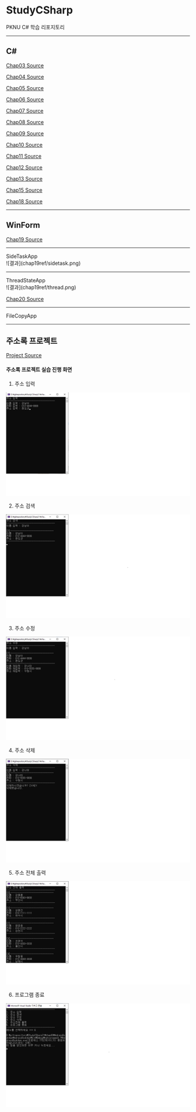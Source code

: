 # StudyCSharp

PKNU C# 학습 리포지토리

------------------------------------------------------------------------------------
## C#

[Chap03 Source](https://github.com/Kang0325/StudyCSharp21/tree/main/chap03/Chap03App)

[Chap04 Source](https://github.com/Kang0325/StudyCSharp21/tree/main/chap04/Chap04App)

[Chap05 Source](https://github.com/Kang0325/StudyCSharp21/tree/main/chap05/Chap05App)

[Chap06 Source](https://github.com/Kang0325/StudyCSharp21/tree/main/chap06/Chap06App)

[Chap07 Source](https://github.com/Kang0325/StudyCSharp21/tree/main/chap07/Chap07App)

[Chap08 Source](https://github.com/Kang0325/StudyCSharp21/tree/main/chap08/Chap08App)

[Chap09 Source](https://github.com/Kang0325/StudyCSharp21/tree/main/chap09/Chap09App)

[Chap10 Source](https://github.com/Kang0325/StudyCSharp21/tree/main/chap10/Chap10App)

[Chap11 Source](https://github.com/Kang0325/StudyCSharp21/tree/main/chap11/Chap11App)

[Chap12 Source](https://github.com/Kang0325/StudyCSharp21/tree/main/chap12/Chap12App)

[Chap13 Source](https://github.com/Kang0325/StudyCSharp21/tree/main/chap13/Chap13App)

[Chap15 Source](https://github.com/Kang0325/StudyCSharp21/tree/main/chap15/Chap15App)

[Chap18 Source](https://github.com/Kang0325/StudyCSharp21/tree/main/chap18/Chap18App)

-------------------------------------------------------------------------------------
## WinForm

[Chap19 Source](https://github.com/Kang0325/StudyCSharp21/tree/main/chap19/Chap19App)
<hr>
SideTaskApp <br>
![결과](chap19ref/sidetask.png)
<hr>
ThreadStateApp <br>
![결과](chap19ref/thread.png)

[Chap20 Source](https://github.com/Kang0325/StudyCSharp21/tree/main/chap20/Chap20App)
<hr>
FileCopyApp

-------------------------------------------------------------------------------------
## 주소록 프로젝트

[Project Source](https://github.com/Kang0325/StudyCSharp21/tree/main/chap99/AdressBookApp)

#### 주소록 프로젝트 실습 진행 화면
1. 주소 입력

![결과](ref_images/1.주소입력.png "1.주소입력")

2. 주소 검색

![결과](ref_images/2.주소검색.png "2.주소검색")

3. 주소 수정

![결과](ref_images/3.주소수정.png "3.주소수정")

4. 주소 삭제

![결과](ref_images/4.주소삭제.png "4.주소삭제")

5. 주소 전체 출력

![결과](ref_images/5.주소전체출력.png "5.주소전체출력")

6. 프로그램 종료

![결과](ref_images/6.프로그램종료.png "6.프로그램종료")
